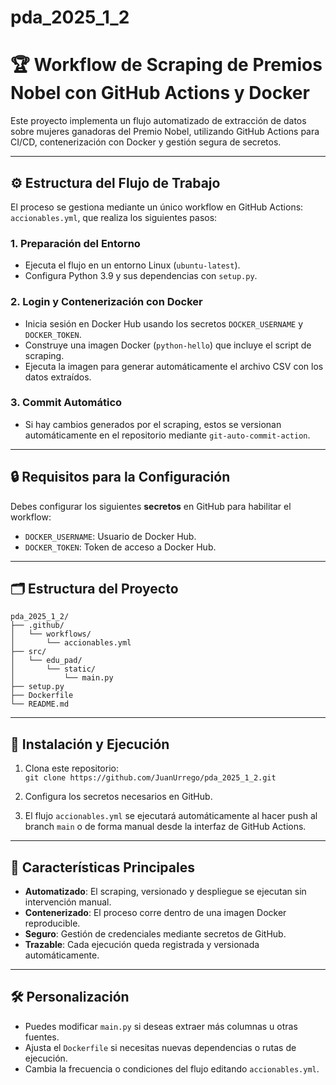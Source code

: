 # pda_2025_1_2

# 🏆 Workflow de Scraping de Premios Nobel con GitHub Actions y Docker

Este proyecto implementa un flujo automatizado de extracción de datos sobre mujeres ganadoras del Premio Nobel, utilizando GitHub Actions para CI/CD, contenerización con Docker y gestión segura de secretos.

---

## ⚙️ Estructura del Flujo de Trabajo

El proceso se gestiona mediante un único workflow en GitHub Actions: `accionables.yml`, que realiza los siguientes pasos:

### 1. Preparación del Entorno
- Ejecuta el flujo en un entorno Linux (`ubuntu-latest`).
- Configura Python 3.9 y sus dependencias con `setup.py`.

### 2. Login y Contenerización con Docker
- Inicia sesión en Docker Hub usando los secretos `DOCKER_USERNAME` y `DOCKER_TOKEN`.
- Construye una imagen Docker (`python-hello`) que incluye el script de scraping.
- Ejecuta la imagen para generar automáticamente el archivo CSV con los datos extraídos.

### 3. Commit Automático
- Si hay cambios generados por el scraping, estos se versionan automáticamente en el repositorio mediante `git-auto-commit-action`.

---

## 🔒 Requisitos para la Configuración

Debes configurar los siguientes **secretos** en GitHub para habilitar el workflow:

- `DOCKER_USERNAME`: Usuario de Docker Hub.
- `DOCKER_TOKEN`: Token de acceso a Docker Hub.

---

## 🗂️ Estructura del Proyecto

```
pda_2025_1_2/
├── .github/
│   └── workflows/
│       └── accionables.yml
├── src/
│   └── edu_pad/
│       └── static/
│           └── main.py
├── setup.py
├── Dockerfile
└── README.md
```

---

## 🚀 Instalación y Ejecución

1. Clona este repositorio:  
   `git clone https://github.com/JuanUrrego/pda_2025_1_2.git`

2. Configura los secretos necesarios en GitHub.

3. El flujo `accionables.yml` se ejecutará automáticamente al hacer push al branch `main` o de forma manual desde la interfaz de GitHub Actions.

---

## 🌟 Características Principales

- **Automatizado**: El scraping, versionado y despliegue se ejecutan sin intervención manual.
- **Contenerizado**: El proceso corre dentro de una imagen Docker reproducible.
- **Seguro**: Gestión de credenciales mediante secretos de GitHub.
- **Trazable**: Cada ejecución queda registrada y versionada automáticamente.

---

## 🛠️ Personalización

- Puedes modificar `main.py` si deseas extraer más columnas u otras fuentes.
- Ajusta el `Dockerfile` si necesitas nuevas dependencias o rutas de ejecución.
- Cambia la frecuencia o condiciones del flujo editando `accionables.yml`.
